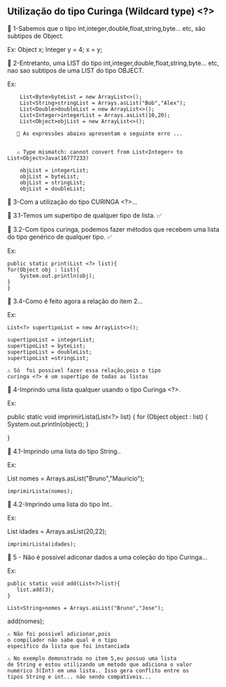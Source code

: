 ## Utilização do tipo Curinga (Wildcard type)  <?>



📌 1-Sabemos que o tipo int,integer,double,float,string,byte... etc,
são subtipos de Object.

Ex:
        Object x;
        Integer y = 4;
        x = y;


📌 2-Entretanto, uma LIST do tipo int,integer,double,float,string,byte... etc,
nao sao subtipos de uma LIST do tipo OBJECT.

Ex:

        List<Byte>byteList = new ArrayList<>();
        List<String>stringList = Arrays.asList("Bob","Alex");
        List<Double>doubleList = new ArrayList<>();
        List<Integer>integerList = Arrays.asList(10,20);
        List<Object>objList = new ArrayList<>();

       🚫 As expressões abaixo apresentam o seguinte erro ...


       ⚠️ Type mismatch: cannot convert from List<Integer> to List<Object>Java(16777233)

        objList = integerList;
        objList = byteList;
        objList = stringList;
        objList = doubleList;


📌 3-Com a utilização do tipo CURINGA <?>...

📌 3.1-Temos um supertipo de qualquer tipo de lista. ✅

📌 3.2-Com tipos curinga, podemos fazer métodos que recebem
uma lista do tipo genérico de qualquer tipo. ✅

Ex: 

    public static print(List <?> list){
    for(Object obj : list){
        System.out.println(obj);
    }
    }


📌 3.4-Como é feito agora a relação do item 2...

Ex:

    List<?> supertipoList = new ArrayList<>();

    supertipoList = integerList;
    supertipoList = byteList;
    supertipoList = doubleList;
    supertipoList =stringList;

    ⚠️ Só  foi possivel fazer essa relação,pois o tipo
    curinga <?> é um supertipo de todas as listas



📌 4-Imprindo uma lista qualquer usando o tipo Curinga <?>.

Ex:
     
   public static  void imprimirLista(List<?> list) {
    for (Object object : list) {
        System.out.println(object);
    }

   } 

📌 4.1-Imprindo uma lista do tipo String..

Ex:

   List<String> nomes = Arrays.asList("Bruno","Mauricio");

    imprimirLista(nomes);

    
📌 4.2-Imprindo uma lista do tipo Int..

Ex:

   List<int> idades = Arrays.asList(20,22);

    imprimirLista(idades);



📌 5 - Não é possivel adiconar dados a uma coleção do tipo Curinga...


Ex:

    public static void add(List<?>list){
       list.add(3);
    }

    List<String>nomes = Arrays.asList("Bruno","Jose");

   add(nomes);


    ⚠️ Não foi possivel adicionar,pois
    o compilador não sabe qual é o tipo
    específico da lista que foi instanciada

    ⚠️ No exemplo demonstrado no item 5,eu possuo uma lista
    de String e estou utilizando um metodo que adiciona o valor
    numérico 3(Int) em uma lista.. Isso gera conflito entre os
    tipos String e int... não sendo compatíveis...


  



